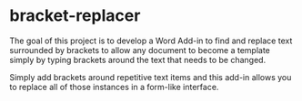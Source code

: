 # bracket-replacer
The goal of this project is to develop a Word Add-in to find and replace text surrounded by brackets to allow any document to become a template simply by typing brackets around the text that needs to be changed.

Simply add brackets around repetitive text items and this add-in allows you to replace all of those instances in a form-like interface.
